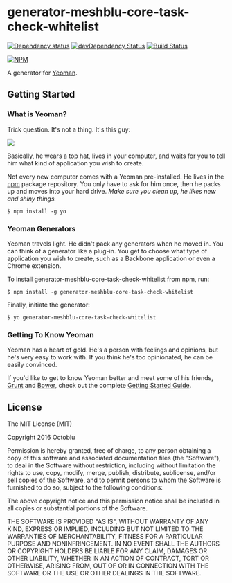 # generator-meshblu-core-task-check-whitelist

[![Dependency status](http://img.shields.io/david/octoblu/generator-meshblu-core-task-check-whitelist.svg?style=flat)](https://david-dm.org/octoblu/generator-meshblu-core-task-check-whitelist)
[![devDependency Status](http://img.shields.io/david/dev/octoblu/generator-meshblu-core-task-check-whitelist.svg?style=flat)](https://david-dm.org/octoblu/generator-meshblu-core-task-check-whitelist#info=devDependencies)
[![Build Status](http://img.shields.io/travis/octoblu/generator-meshblu-core-task-check-whitelist.svg?style=flat&branch=master)](https://travis-ci.org/octoblu/generator-meshblu-core-task-check-whitelist)

[![NPM](https://nodei.co/npm/generator-meshblu-core-task-check-whitelist.svg?style=flat)](https://npmjs.org/package/generator-meshblu-core-task-check-whitelist)

A generator for [Yeoman](http://yeoman.io).

## Getting Started

### What is Yeoman?

Trick question. It's not a thing. It's this guy:

![](http://i.imgur.com/JHaAlBJ.png)

Basically, he wears a top hat, lives in your computer, and waits for you to tell him what kind of application you wish to create.

Not every new computer comes with a Yeoman pre-installed. He lives in the [npm](https://npmjs.org) package repository. You only have to ask for him once, then he packs up and moves into your hard drive. *Make sure you clean up, he likes new and shiny things.*

```
$ npm install -g yo
```

### Yeoman Generators

Yeoman travels light. He didn't pack any generators when he moved in. You can think of a generator like a plug-in. You get to choose what type of application you wish to create, such as a Backbone application or even a Chrome extension.

To install generator-meshblu-core-task-check-whitelist from npm, run:

```
$ npm install -g generator-meshblu-core-task-check-whitelist
```

Finally, initiate the generator:

```
$ yo generator-meshblu-core-task-check-whitelist
```

### Getting To Know Yeoman

Yeoman has a heart of gold. He's a person with feelings and opinions, but he's very easy to work with. If you think he's too opinionated, he can be easily convinced.

If you'd like to get to know Yeoman better and meet some of his friends, [Grunt](http://gruntjs.com) and [Bower](http://bower.io), check out the complete [Getting Started Guide](https://github.com/yeoman/yeoman/wiki/Getting-Started).


## License

The MIT License (MIT)

Copyright 2016 Octoblu

Permission is hereby granted, free of charge, to any person obtaining a copy
of this software and associated documentation files (the "Software"), to deal
in the Software without restriction, including without limitation the rights
to use, copy, modify, merge, publish, distribute, sublicense, and/or sell
copies of the Software, and to permit persons to whom the Software is
furnished to do so, subject to the following conditions:

The above copyright notice and this permission notice shall be included in all
copies or substantial portions of the Software.

THE SOFTWARE IS PROVIDED "AS IS", WITHOUT WARRANTY OF ANY KIND, EXPRESS OR
IMPLIED, INCLUDING BUT NOT LIMITED TO THE WARRANTIES OF MERCHANTABILITY,
FITNESS FOR A PARTICULAR PURPOSE AND NONINFRINGEMENT. IN NO EVENT SHALL THE
AUTHORS OR COPYRIGHT HOLDERS BE LIABLE FOR ANY CLAIM, DAMAGES OR OTHER
LIABILITY, WHETHER IN AN ACTION OF CONTRACT, TORT OR OTHERWISE, ARISING FROM,
OUT OF OR IN CONNECTION WITH THE SOFTWARE OR THE USE OR OTHER DEALINGS IN THE
SOFTWARE.
